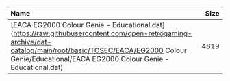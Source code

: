 |Name|Size|
|:---|---:|
|[EACA EG2000 Colour Genie - Educational.dat](https://raw.githubusercontent.com/open-retrogaming-archive/dat-catalog/main/root/basic/TOSEC/EACA/EG2000 Colour Genie/Educational/EACA EG2000 Colour Genie - Educational.dat)|4819|
